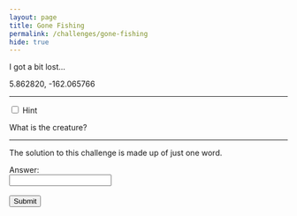 ```yaml
---
layout: page
title: Gone Fishing
permalink: /challenges/gone-fishing
hide: true
---
```


I got a bit lost...  

5.862820, -162.065766

<!-- Answer - Snapper -->

---

<div class="wrap-collapsible">
  <input id="collapsible" class="toggle" type="checkbox">
  <label for="collapsible" class="lbl-toggle">Hint</label>
  <div class="collapsible-content">
    <div class="content-inner">
      <p>
        What is the creature?
      </p>
    </div>
  </div>
</div>

---
The solution to this challenge is made up of just one word.

<form>
    <label for="answer">Answer:</label><br>
    <input type="text" id="submission" name="submission"><br><br>
    <input type="submit" value="Submit" onclick="javascript:checkAnswer('gone-fishing', document.getElementById('submission').value)">
</form>